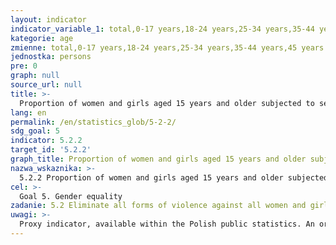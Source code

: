 ```yaml
---
layout: indicator
indicator_variable_1: total,0-17 years,18-24 years,25-34 years,35-44 years,45 years and over
kategorie: age
zmienne: total,0-17 years,18-24 years,25-34 years,35-44 years,45 years and over
jednostka: persons
pre: 0
graph: null
source_url: null
title: >-
  Proportion of women and girls aged 15 years and older subjected to sexual violence by persons other than an intimate partner, in the previous 12 months, by age and place of occurrence
lang: en
permalink: /en/statistics_glob/5-2-2/
sdg_goal: 5
indicator: 5.2.2
target_id: '5.2.2'
graph_title: Proportion of women and girls aged 15 years and older subjected to sexual violence by persons other than an intimate partner, in the previous 12 months, by age and place of occurrence
nazwa_wskaznika: >-
  5.2.2 Proportion of women and girls aged 15 years and older subjected to sexual violence by persons other than an intimate partner, in the previous 12 months, by age and place of occurrence
cel: >-
  Goal 5. Gender equality
zadanie: 5.2 Eliminate all forms of violence against all women and girls in the public and private spheres, including trafficking and sexual and other types of exploitation
uwagi: >-
  Proxy indicator, available within the Polish public statistics. An original indicator, adopted by the UN for monitoring target 5.2.of the 2030 Agenda is 5.2.2 Proportion of women and girls aged 15 years and older subjected to sexual violence by persons other than an intimate partner, in the previous 12 months, by age and place of occurrence.
---
```

